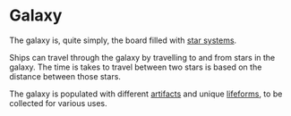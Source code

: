 # Galaxy

The galaxy is, quite simply, the board filled with [star systems](star_system.md).

Ships can travel through the galaxy by travelling to and from stars in the galaxy. The time is takes to travel between two stars is based on the distance between those stars.

The galaxy is populated with different [artifacts](artifact.md) and unique [lifeforms](lifeform.md), to be collected for various uses.